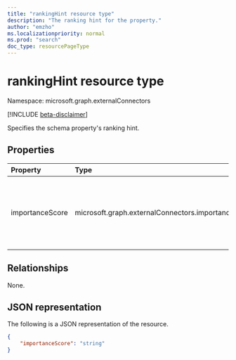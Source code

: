 ```yaml
---
title: "rankingHint resource type"
description: "The ranking hint for the property."
author: "emzho"
ms.localizationpriority: normal
ms.prod: "search"
doc_type: resourcePageType
---
```


# rankingHint resource type

Namespace: microsoft.graph.externalConnectors

[!INCLUDE [beta-disclaimer](../../includes/beta-disclaimer.md)]

Specifies the schema property's ranking hint.

## Properties
|Property|Type|Description|
|:---|:---|:---|
|importanceScore|microsoft.graph.externalConnectors.importanceScore | Specifies the schema property importance. Possible values are: `low`, `medium`, `high`, `veryHigh`, `unknownFutureValue`. Required. |

## Relationships
None.

## JSON representation
The following is a JSON representation of the resource.
<!-- {
  "blockType": "resource",
  "@odata.type": "microsoft.graph.externalConnectors.rankingHint"
}
-->
``` json
{
    "importanceScore": "string"
}
```

